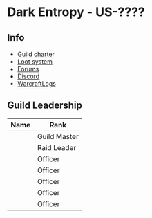 # Dark Entropy - US-????

## Info

- [Guild charter](https://github.com/maclarel/DarkEntropy/blob/main/guildcharter.md)
- [Loot system](https://github.com/maclarel/DarkEntropy/blob/main/loot.md)
- [Forums](https://github.com/maclarel/DarkEntropy/discussions)
- [Discord]()
- [WarcraftLogs]()


## Guild Leadership

| Name | Rank         |
|------|--------------|
|      | Guild Master |
|      | Raid Leader  |
|      | Officer      |
|      | Officer      |
|      | Officer      |
|      | Officer      |
|      | Officer      |